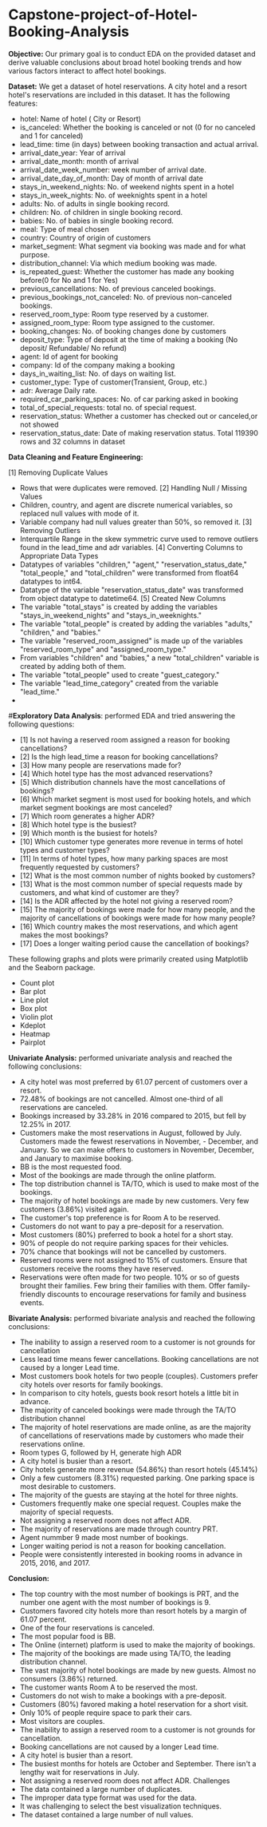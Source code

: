 # Capstone-project-of-Hotel-Booking-Analysis

**Objective:**
Our primary goal is to conduct EDA on the provided dataset and derive valuable conclusions about broad hotel booking trends and how various factors interact to affect hotel bookings.

**Dataset:**
 We get a dataset of hotel reservations. A city hotel and a resort hotel's reservations are included in this dataset. It has the following features:
 - hotel: Name of hotel ( City or Resort)
 - is_canceled: Whether the booking is canceled or not (0 for no canceled and 1 for canceled)
 - lead_time: time (in days) between booking transaction and actual arrival.
 - arrival_date_year: Year of arrival
 - arrival_date_month: month of arrival
 - arrival_date_week_number: week number of arrival date.
 - arrival_date_day_of_month: Day of month of arrival date
 - stays_in_weekend_nights: No. of weekend nights spent in a hotel
 - stays_in_week_nights: No. of weeknights spent in a hotel
 - adults: No. of adults in single booking record.
 - children: No. of children in single booking record.
 - babies: No. of babies in single booking record. 
 - meal: Type of meal chosen 
 - country: Country of origin of customers
 - market_segment: What segment via booking was made and for what purpose.
 - distribution_channel: Via which medium booking was made.
 - is_repeated_guest: Whether the customer has made any booking before(0 for No and 1 for 
                 Yes)
 - previous_cancellations: No. of previous canceled bookings.
 - previous_bookings_not_canceled: No. of previous non-canceled bookings.
 - reserved_room_type: Room type reserved by a customer.
 - assigned_room_type: Room type assigned to the customer.
 - booking_changes: No. of booking changes done by customers
 - deposit_type: Type of deposit at the time of making a booking (No deposit/ Refundable/ No refund)
 - agent: Id of agent for booking
 - company: Id of the company making a booking
 - days_in_waiting_list: No. of days on waiting list.
 - customer_type: Type of customer(Transient, Group, etc.)
 - adr: Average Daily rate.
 - required_car_parking_spaces: No. of car parking asked in booking
 - total_of_special_requests: total no. of special request.
 - reservation_status: Whether a customer has checked out or canceled,or not showed 
 - reservation_status_date: Date of making reservation status.
Total 119390 rows and 32 columns in dataset

**Data Cleaning and Feature Engineering:**
 
 [1] Removing Duplicate Values
 - Rows that were duplicates were removed.
 [2] Handling Null / Missing Values
 - Children, country, and agent are discrete numerical variables, so replaced null values with mode of it.
 - Variable company had null values greater than 50%, so removed it.
 [3] Removing Outliers
 - Interquartile Range in the skew symmetric curve used to remove outliers found in the lead_time and adr variables.
 [4] Converting Columns to Appropriate Data Types
 - Datatypes of variables "children," "agent," "reservation_status_date," "total_people," and "total_children" were transformed from float64 datatypes to int64.
 - Datatype of the variable "reservation_status_date" was transformed from object datatype to datetime64.
 [5] Created New Columns
 - The variable "total_stays" is created by adding the variables "stays_in_weekend_nights" and "stays_in_weeknights."
 - The variable "total_people" is created by adding the variables "adults," "children," and "babies."
 - The variable "reserved_room_assigned" is made up of the variables "reserved_room_type" and "assigned_room_type."
 - From variables "children" and "babies," a new "total_children" variable is created by adding both of them.
 - The variable "total_people" used to create "guest_category."
 - The variable "lead_time_category" created from the variable "lead_time."
 - 
#**Exploratory Data Analysis**:
 performed EDA and tried answering the following questions:
 - [1] Is not having a reserved room assigned a reason for booking cancellations?
 - [2]  Is the high lead_time a reason for booking cancellations?
 - [3] How many people are reservations made for?
 - [4] Which hotel type has the most advanced reservations?
 - [5] Which distribution channels have the most cancellations of bookings?
 - [6] Which market segment is most used for booking hotels, and which market segment bookings are most canceled?
 - [7]  Which room generates a higher ADR?
 - [8]  Which hotel type is the busiest?
 - [9] Which month is the busiest for hotels?
 - [10]  Which customer type generates more revenue in terms of hotel types and customer types?
 - [11] In terms of hotel types, how many parking spaces are most frequently requested by customers?
 - [12]  What is the most common number of nights booked by customers?
 - [13] What is the most common number of special requests made by customers, and what kind of customer are they?
 - [14] Is the ADR affected by the hotel not giving a reserved room?
 - [15] The majority of bookings were made for how many people, and the majority of cancellations of bookings were made for how many people?
 - [16] Which country makes the most reservations, and which agent makes the most bookings?
 - [17] Does a longer waiting period cause the cancellation of bookings?

 These following graphs and plots were primarily created using Matplotlib and the Seaborn package.
 - Count plot
 - Bar plot
 - Line plot
 - Box plot
 - Violin plot
 - Kdeplot
 - Heatmap
 - Pairplot
   
**Univariate Analysis:**
 performed univariate analysis and reached the following conclusions:
 - A city hotel was most preferred by 61.07 percent of customers over a resort.
 - 72.48% of bookings are not cancelled. Almost one-third of all reservations are canceled. 
 - Bookings increased by 33.28% in 2016 compared to 2015, but fell by 12.25% in 2017.
 - Customers make the most reservations in August, followed by July. Customers made the fewest reservations in November, - December, and January. So we can make offers to customers in November, December, and January to maximise booking.
 - BB is the most requested food.
 - Most of the bookings are made through the online platform.
 - The top distribution channel is TA/TO, which is used to make most of the bookings.
 - The majority of hotel bookings are made by new customers. Very few customers (3.86%) visited again.
 - The customer's top preference is for Room A to be reserved.
 - Customers do not want to pay a pre-deposit for a reservation.
 - Most customers (80%) preferred to book a hotel for a short stay.
 - 90% of people do not require parking spaces for their vehicles.
 - 70% chance that bookings will not be cancelled by customers.
 - Reserved rooms were not assigned to 15% of customers. Ensure that customers receive the rooms they have reserved.
 - Reservations were often made for two people. 10% or so of guests brought their families. Few bring their families with them. Offer family-friendly discounts to encourage reservations for family and business events.

**Bivariate Analysis:**
 performed bivariate analysis and reached the following conclusions:
 - The inability to assign a reserved room to a customer is not grounds for cancellation
 - Less lead time means fewer cancellations. Booking cancellations are not caused by a longer Lead time.
 - Most customers book hotels for two people (couples). Customers prefer city hotels over resorts for family bookings.
 - In comparison to city hotels, guests book resort hotels a little bit in advance.
 - The majority of canceled bookings were made through the TA/TO distribution channel
 - The majority of hotel reservations are made online, as are the majority of cancellations of reservations made by customers who made their reservations online.
 - Room types G, followed by H, generate high ADR
 - A city hotel is busier than a resort.
 - City hotels generate more revenue (54.86%) than resort hotels (45.14%)
 - Only a few customers (8.31%) requested parking. One parking space is most desirable to customers. 
 - The majority of the guests are staying at the hotel for three nights. 
 - Customers frequently make one special request. Couples make the majority of special requests.
 - Not assigning a reserved room does not affect ADR.
 - The majority of reservations are made through country PRT.
 - Agent nummber 9 made most number of bookings.
 - Longer waiting period is not a reason for booking cancellation.
 - People were consistently interested in booking rooms in advance in 2015, 2016, and 2017.

**Conclusion:**
 - The top country with the most number of bookings is PRT, and the number one agent with the most number of bookings is 9. 
 - Customers favored city hotels more than resort hotels by a margin of 61.07 percent.
 - One of the four reservations is canceled.
 - The most popular food is BB.
 - The Online (internet) platform is used to make the majority of bookings.
 - The majority of the bookings are made using TA/TO, the leading distribution channel.
 - The vast majority of hotel bookings are made by new guests. Almost no consumers (3.86%) returned.
 - The customer wants Room A to be reserved the most.
 - Customers do not wish to make a bookings with a pre-deposit.
 - Customers (80%) favored making a hotel reservation for a short visit.
 - Only 10% of people require space to park their cars.
 - Most visitors are couples.
 - The inability to assign a reserved room to a customer is not grounds for cancellation.
 - Booking cancellations are not caused by a longer Lead time.
 - A city hotel is busier than a resort.
 - The busiest months for hotels are October and September. There isn't a lengthy wait for reservations in July.
 - Not assigning a reserved room does not affect ADR.
Challenges
 - The data contained a large number of duplicates.
 - The improper data type format was used for the data.
 - It was challenging to select the best visualization techniques.
 - The dataset contained a large number of null values.
